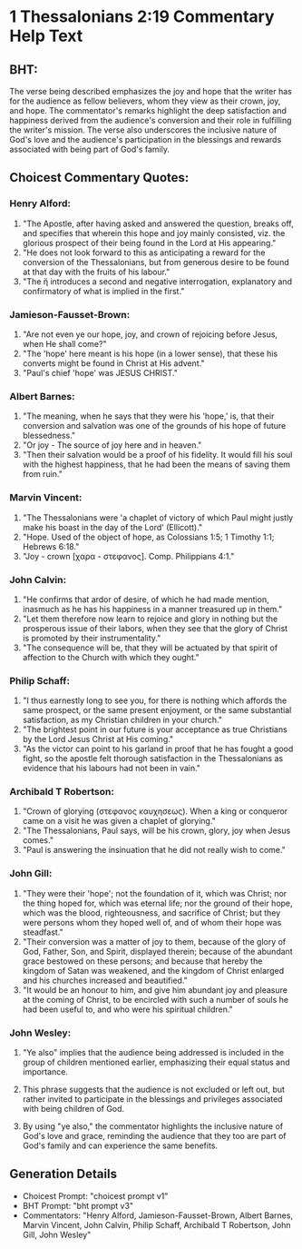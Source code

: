 # 1 Thessalonians 2:19 Commentary Help Text

## BHT:
The verse being described emphasizes the joy and hope that the writer has for the audience as fellow believers, whom they view as their crown, joy, and hope. The commentator's remarks highlight the deep satisfaction and happiness derived from the audience's conversion and their role in fulfilling the writer's mission. The verse also underscores the inclusive nature of God's love and the audience's participation in the blessings and rewards associated with being part of God's family.

## Choicest Commentary Quotes:
### Henry Alford:
1. "The Apostle, after having asked and answered the question, breaks off, and specifies that wherein this hope and joy mainly consisted, viz. the glorious prospect of their being found in the Lord at His appearing."
2. "He does not look forward to this as anticipating a reward for the conversion of the Thessalonians, but from generous desire to be found at that day with the fruits of his labour."
3. "The ἤ introduces a second and negative interrogation, explanatory and confirmatory of what is implied in the first."

### Jamieson-Fausset-Brown:
1. "Are not even ye our hope, joy, and crown of rejoicing before Jesus, when He shall come?"
2. "The 'hope' here meant is his hope (in a lower sense), that these his converts might be found in Christ at His advent."
3. "Paul's chief 'hope' was JESUS CHRIST."

### Albert Barnes:
1. "The meaning, when he says that they were his 'hope,' is, that their conversion and salvation was one of the grounds of his hope of future blessedness."
2. "Or joy - The source of joy here and in heaven."
3. "Then their salvation would be a proof of his fidelity. It would fill his soul with the highest happiness, that he had been the means of saving them from ruin."

### Marvin Vincent:
1. "The Thessalonians were 'a chaplet of victory of which Paul might justly make his boast in the day of the Lord' (Ellicott)."
2. "Hope. Used of the object of hope, as Colossians 1:5; 1 Timothy 1:1; Hebrews 6:18."
3. "Joy - crown [χαρα - στεφανος]. Comp. Philippians 4:1."

### John Calvin:
1. "He confirms that ardor of desire, of which he had made mention, inasmuch as he has his happiness in a manner treasured up in them."
2. "Let them therefore now learn to rejoice and glory in nothing but the prosperous issue of their labors, when they see that the glory of Christ is promoted by their instrumentality."
3. "The consequence will be, that they will be actuated by that spirit of affection to the Church with which they ought."

### Philip Schaff:
1. "I thus earnestly long to see you, for there is nothing which affords the same prospect, or the same present enjoyment, or the same substantial satisfaction, as my Christian children in your church."
2. "The brightest point in our future is your acceptance as true Christians by the Lord Jesus Christ at His coming."
3. "As the victor can point to his garland in proof that he has fought a good fight, so the apostle felt thorough satisfaction in the Thessalonians as evidence that his labours had not been in vain."

### Archibald T Robertson:
1. "Crown of glorying (στεφανος καυχησεως). When a king or conqueror came on a visit he was given a chaplet of glorying." 
2. "The Thessalonians, Paul says, will be his crown, glory, joy when Jesus comes." 
3. "Paul is answering the insinuation that he did not really wish to come."

### John Gill:
1. "They were their 'hope'; not the foundation of it, which was Christ; nor the thing hoped for, which was eternal life; nor the ground of their hope, which was the blood, righteousness, and sacrifice of Christ; but they were persons whom they hoped well of, and of whom their hope was steadfast."
2. "Their conversion was a matter of joy to them, because of the glory of God, Father, Son, and Spirit, displayed therein; because of the abundant grace bestowed on these persons; and because that hereby the kingdom of Satan was weakened, and the kingdom of Christ enlarged and his churches increased and beautified."
3. "It would be an honour to him, and give him abundant joy and pleasure at the coming of Christ, to be encircled with such a number of souls he had been useful to, and who were his spiritual children."

### John Wesley:
1. "Ye also" implies that the audience being addressed is included in the group of children mentioned earlier, emphasizing their equal status and importance.

2. This phrase suggests that the audience is not excluded or left out, but rather invited to participate in the blessings and privileges associated with being children of God.

3. By using "ye also," the commentator highlights the inclusive nature of God's love and grace, reminding the audience that they too are part of God's family and can experience the same benefits.


## Generation Details
- Choicest Prompt: "choicest prompt v1"
- BHT Prompt: "bht prompt v3"
- Commentators: "Henry Alford, Jamieson-Fausset-Brown, Albert Barnes, Marvin Vincent, John Calvin, Philip Schaff, Archibald T Robertson, John Gill, John Wesley"
